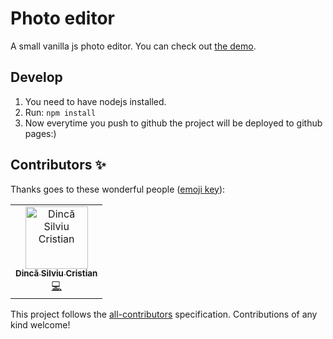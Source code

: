 # Photo editor

A small vanilla js photo editor. You can check out [the demo](https://mateiadrielrafael.github.io/PhotoEditor/).

## Develop

1. You need to have nodejs installed.
2. Run: `npm install`
3. Now everytime you push to github the project will be deployed to github pages:)

## Contributors ✨

Thanks goes to these wonderful people ([emoji key](https://allcontributors.org/docs/en/emoji-key)):

<!-- ALL-CONTRIBUTORS-LIST:START - Do not remove or modify this section -->
<!-- prettier-ignore-start -->
<!-- markdownlint-disable -->
<table>
  <tr>
    <td align="center"><a href="http://dincasilviu.000webhostapp.com/"><img src="https://avatars0.githubusercontent.com/u/40609786?v=4" width="100px;" alt="Dincă Silviu Cristian"/><br /><sub><b>Dincă Silviu Cristian</b></sub></a><br /><a href="https://github.com/SilviuCristian45/PhotoEditor/commits?author=SilviuCristian45" title="Code">💻</a></td>
  </tr>
</table>

<!-- markdownlint-enable -->
<!-- prettier-ignore-end -->
<!-- ALL-CONTRIBUTORS-LIST:END -->

This project follows the [all-contributors](https://github.com/all-contributors/all-contributors) specification. Contributions of any kind welcome!